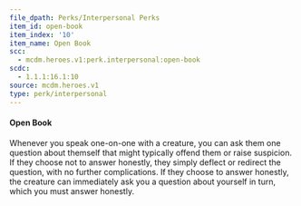 ```yaml
---
file_dpath: Perks/Interpersonal Perks
item_id: open-book
item_index: '10'
item_name: Open Book
scc:
  - mcdm.heroes.v1:perk.interpersonal:open-book
scdc:
  - 1.1.1:16.1:10
source: mcdm.heroes.v1
type: perk/interpersonal
---
```


#### Open Book

Whenever you speak one-on-one with a creature, you can ask them one question about themself that might typically offend them or raise suspicion. If they choose not to answer honestly, they simply deflect or redirect the question, with no further complications. If they choose to answer honestly, the creature can immediately ask you a question about yourself in turn, which you must answer honestly.
